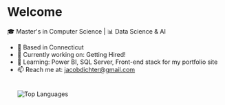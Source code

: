 # Welcome

🎓 Master's in Computer Science | 📊 Data Science & AI

- 📍 Based in Connecticut
- 🔭 Currently working on: Getting Hired!
- 🌱 Learning: Power BI, SQL Server, Front-end stack for my portfolio site
- 📫 Reach me at: jacobdichter@gmail.com
  <br><br><br>
![Top Languages](https://github-readme-stats.vercel.app/api/top-langs/?username=jacobdichter&theme=default&timestamp=20250403123456)


